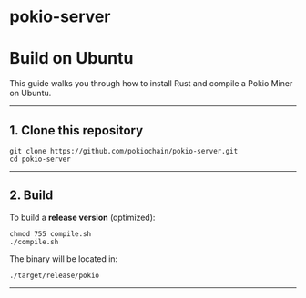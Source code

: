 # pokio-server

# Build on Ubuntu

This guide walks you through how to install Rust and compile a Pokio Miner on Ubuntu.

---

## 1. Clone this repository

```
git clone https://github.com/pokiochain/pokio-server.git
cd pokio-server
```

---

## 2. Build

To build a **release version** (optimized):

```
chmod 755 compile.sh
./compile.sh
```

The binary will be located in:

```
./target/release/pokio
```

---

